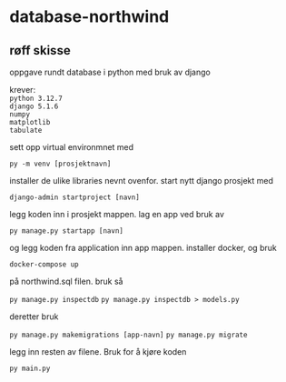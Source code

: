# database-northwind
## røff skisse
oppgave rundt database i python med bruk av django

krever:\
``python 3.12.7``\
``django 5.1.6``\
``numpy``\
``matplotlib``\
``tabulate``

sett opp virtual environmnet med 

``py -m venv [prosjektnavn]``

installer de ulike libraries nevnt ovenfor.
start nytt django prosjekt med 

``django-admin startproject [navn]`` 

legg koden inn i prosjekt mappen. 
lag en app ved bruk av 

``py manage.py startapp [navn]``

og legg koden fra application inn app mappen. 
installer docker, og bruk 

``docker-compose up`` 

på northwind.sql filen. bruk så

``py manage.py inspectdb``
``py manage.py inspectdb > models.py``

deretter bruk

``py manage.py makemigrations [app-navn]``
``py manage.py migrate``

legg inn resten av filene. Bruk for å kjøre koden 

``py main.py``
